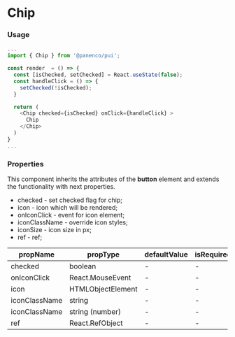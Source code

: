 # Chip

### Usage

```js
...
import { Chip } from '@panenco/pui';

const render  = () => {
  const [isChecked, setChecked] = React.useState(false);
  const handleClick = () => {
    setChecked(!isChecked);
  }

  return (
    <Chip checked={isChecked} onClick={handleClick} >
      Chip
    </Chip>
  )
}
...
```

<!-- STORY -->

### Properties

This component inherits the attributes of the **button** element and extends the functionality with next properties.

- checked - set checked flag for chip;
- icon - icon which will be rendered;
- onIconClick - event for icon element;
- iconClassName - override icon styles;
- iconSize - icon size in px;
- ref - ref;

| propName      | propType          | defaultValue | isRequired |
| ------------- | ----------------- | ------------ | ---------- |
| checked       | boolean           | -            | -          |
| onIconClick   | React.MouseEvent  | -            | -          |
| icon          | HTMLObjectElement | -            | -          |
| iconClassName | string            | -            | -          |
| iconClassName | string (number)   | -            | -          |
| ref           | React.RefObject   | -            | -          |
